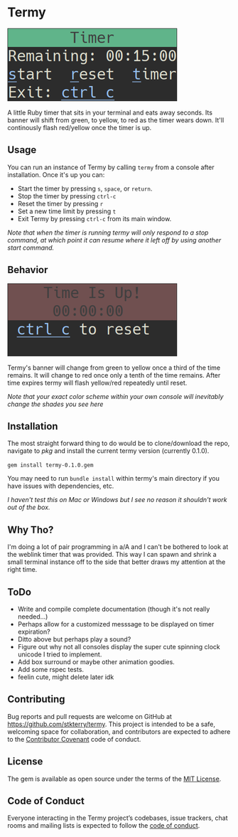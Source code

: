 # Termy

![Termy](doc/termypics/termy.png)

A little Ruby timer that sits in your terminal and eats away seconds.  Its
banner will shift from green, to yellow, to red as the timer wears down.  It'll
continously flash red/yellow once the timer is up.

## Usage

You can run an instance of Termy by calling `termy` from a console after
installation. Once it's up you can:

* Start the timer by pressing `s`, `space`, or `return`.
* Stop the timer by pressing `ctrl-c`
* Reset the timer by pressing `r`
* Set a new time limit by pressing `t`
* Exit Termy by pressing `ctrl-c` from its main window.

*Note that when the timer is running termy will only respond to a stop command,
at which point it can resume where it left off by using another start command.*

## Behavior
![Termy](doc/termypics/gif/termyflash.gif)

Termy's banner will change from green to yellow once a third of the time 
remains.
It will change to red once only a tenth of the time remains.
After time expires termy will flash yellow/red repeatedly until reset.

*Note that your exact color scheme within your own console will inevitably change 
the shades you see here*

## Installation

The most straight forward thing to do would be to clone/download the repo, 
navigate to *pkg* and install the current termy version (currently 0.1.0).

`gem install termy-0.1.0.gem`

You may need to run `bundle install` within termy's main directory if you 
have issues with dependencies, etc.

*I haven't test this on Mac or Windows but I see no reason it shouldn't work
out of the box.*

## Why Tho?
I'm doing a lot of pair programming in a/A and I can't be bothered to look at the 
weblink timer that was provided.  This way I can spawn and shrink a small terminal
instance off to the side that better draws my attention at the right time.

## ToDo

* Write and compile complete documentation (though it's not really needed...)
* Perhaps allow for a customized messsage to be displayed on timer expiration?
* Ditto above but perhaps play a sound?
* Figure out why not all consoles display the super cute spinning clock unicode
    I tried to implement.
* Add box surround or maybe other animation goodies.
* Add some rspec tests.
* feelin cute, might delete later idk

## Contributing

Bug reports and pull requests are welcome on GitHub at https://github.com/stkterry/termy. 
This project is intended to be a safe, welcoming space for collaboration, and 
contributors are expected to adhere to the 
[Contributor Covenant](http://contributor-covenant.org) code of conduct.

## License

The gem is available as open source under the terms of the 
[MIT License](https://opensource.org/licenses/MIT).

## Code of Conduct

Everyone interacting in the Termy project’s codebases, issue trackers, chat 
rooms and mailing lists is expected to follow the
[code of conduct](https://github.com/stkterry/termy/blob/master/CODE_OF_CONDUCT.md).
